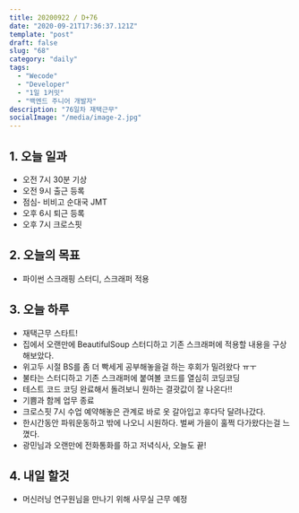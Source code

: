 ```yaml
---
title: 20200922 / D+76
date: "2020-09-21T17:36:37.121Z"
template: "post"
draft: false
slug: "68"
category: "daily"
tags:
  - "Wecode"
  - "Developer"
  - "1일 1커밋"
  - "백엔드 주니어 개발자"
description: "76일차 재택근무"
socialImage: "/media/image-2.jpg"
---
```


## 1. 오늘 일과

- 오전 7시 30분 기상
- 오전 9시 출근 등록
- 점심- 비비고 순대국 JMT
- 오후 6시 퇴근 등록
- 오후 7시 크로스핏

## 2. 오늘의 목표

- 파이썬 스크래핑 스터디, 스크래퍼 적용

## 3. 오늘 하루

- 재택근무 스타트!
- 집에서 오랜만에 BeautifulSoup 스터디하고 기존 스크래퍼에 적용할 내용을 구상해보았다.
- 위고두 시절 BS를 좀 더 빡세게 공부해놓을걸 하는 후회가 밀려왔다 ㅠㅜ
- 불타는 스터디하고 기존 스크래퍼에 붙여볼 코드를 열심히 코딩코딩
- 테스트 코드 코딩 완료해서 돌려보니 원하는 결괏값이 잘 나온다!!
- 기쁨과 함께 업무 종료
- 크로스핏 7시 수업 예약해놓은 관계로 바로 옷 갈아입고 후다닥 달려나갔다.
- 한시간동안 파워운동하고 밖에 나오니 시원하다. 벌써 가을이 훌쩍 다가왔다는걸 느꼈다.
- 광민님과 오랜만에 전화통화를 하고 저녁식사, 오늘도 끝!

## 4. 내일 할것

- 머신러닝 연구원님을 만나기 위해 사무실 근무 예정
